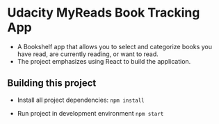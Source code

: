 # Udacity MyReads Book Tracking App

- A Bookshelf app that allows you to select and categorize books you have read, are currently reading, or want to read. 
- The project emphasizes using React to build the application.

## Building this project

- Install all project dependencies: 
``npm install
``

- Run project in development environment
``npm start
``
<br>
